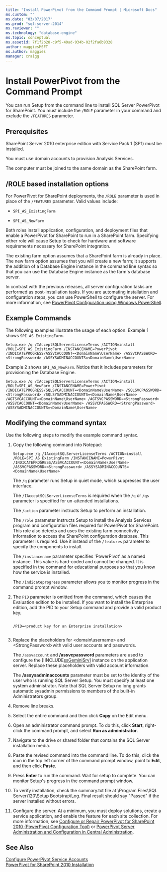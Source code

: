 ```yaml
---
title: "Install PowerPivot from the Command Prompt | Microsoft Docs"
ms.custom: ""
ms.date: "03/07/2017"
ms.prod: "sql-server-2014"
ms.reviewer: ""
ms.technology: "database-engine"
ms.topic: conceptual
ms.assetid: 7f1f2b28-c9f5-49ad-934b-02f2fa6b9328
author: maggiesMSFT 
ms.author: maggies
manager: craigg
---
```

# Install PowerPivot from the Command Prompt
  You can run Setup from the command line to install SQL Server PowerPivot for SharePoint. You must include the `/ROLE` parameter in your command and exclude the `/FEATURES` parameter.  
  
## Prerequisites  
 SharePoint Server 2010 enterprise edition with Service Pack 1 (SP1) must be installed.  
  
 You must use domain accounts to provision Analysis Services.  
  
 The computer must be joined to the same domain as the SharePoint farm.  
  
##  <a name="Commands"></a> /ROLE based installation options  
 For PowerPivot for SharePoint deployments, the `/ROLE` parameter is used in place of the `/FEATURES` parameter. Valid values include:  
  
-   `SPI_AS_ExistingFarm`  
  
-   `SPI_AS_NewFarm`  
  
 Both roles install application, configuration, and deployment files that enable a PowerPivot for SharePoint to run in a SharePoint farm. Specifying either role will cause Setup to check for hardware and software requirements necessary for SharePoint integration.  
  
 The existing farm option assumes that a SharePoint farm is already in place. The new farm option assumes that you will create a new farm; it supports the addition of a Database Engine instance in the command line syntax so that you can use the Database Engine instance as the farm's database server.  
  
 In contrast with the previous releases, all server configuration tasks are performed as post-installation tasks. If you are automating installation and configuration steps, you can use PowerShell to configure the server. For more information, see [PowerPivot Configuration using Windows PowerShell](https://docs.microsoft.com/analysis-services/power-pivot-sharepoint/power-pivot-configuration-using-windows-powershell).  
  
## Example Commands  
 The following examples illustrate the usage of each option. Example 1 shows `SPI_AS_ExistingFarm`.  
  
```  
Setup.exe /q /IAcceptSQLServerLicenseTerms /ACTION=install /ROLE=SPI_AS_ExistingFarm /INSTANCENAME=PowerPivot /INDICATEPROGRESS/ASSVCACCOUNT=<DomainName\UserName> /ASSVCPASSWORD=<StrongPassword> /ASSYSADMINACCOUNTS=<DomainName\UserName>   
```  
  
 Example 2 shows `SPI_AS_NewFarm`. Notice that it includes parameters for provisioning the Database Engine.  
  
```  
Setup.exe /q /IAcceptSQLServerLicenseTerms /ACTION=install /ROLE=SPI_AS_NewFarm /INSTANCENAME=PowerPivot /INDICATEPROGRESS/SQLSVCACCOUNT=<DomainName\UserName> /SQLSVCPASSWORD=<StrongPassword> /SQLSYSADMINACCOUNTS=<DomainName\UserName> /AGTSVCACCOUNT=<DomainName\UserName> /AGTSVCPASSWORD=<StrongPassword> /ASSVCACCOUNT=<DomainName\UserName> /ASSVCPASSWORD=<StrongPassword> /ASSYSADMINACCOUNTS=<DomainName\UserName>   
```  
  
##  <a name="Join"></a> Modifying the command syntax  
 Use the following steps to modify the example command syntax.  
  
1.  Copy the following command into Notepad:  
  
    ```  
    Setup.exe /q /IAcceptSQLServerLicenseTerms /ACTION=install /ROLE=SPI_AS_ExistingFarm /INSTANCENAME=PowerPivot /INDICATEPROGRESS/ASSVCACCOUNT=<DomainName\UserName> /ASSVCPASSWORD=<StrongPassword> /ASSYSADMINACCOUNTS=<DomainName\UserName>   
    ```  
  
     The `/q` parameter runs Setup in quiet mode, which suppresses the user interface.  
  
     The `/IAcceptSQLServerLicenseTerms` is required when the `/q` or `/qs` parameter is specified for un-attended installations.  
  
     The `/action` parameter instructs Setup to perform an installation.  
  
     The `/role` parameter instructs Setup to install the Analysis Services program and configuration files required for PowerPivot for SharePoint. This role also detects and uses the existing farm connectivity information to access the SharePoint configuration database. This parameter is required. Use it instead of the `/features` parameter to specify the components to install.  
  
     The `/instancename` parameter specifies 'PowerPivot' as a named instance. This value is hard-coded and cannot be changed. It is specified in the command for educational purposes so that you know how the service is installed.  
  
     The `/indicateprogress` parameter allows you to monitor progress in the command prompt window.  
  
2.  The `PID` parameter is omitted from the command, which causes the Evaluation edition to be installed. If you want to install the Enterprise edition, add the PID to your Setup command and provide a valid product key.  
  
    ```  
  
    /PID=<product key for an Enterprise installation>  
  
    ```  
  
3.  Replace the placeholders for \<domain\username> and \<StrongPassword>with valid user accounts and passwords.  
  
     The `/assvaccount` and **/assvcpassword** parameters are used to configure the [!INCLUDE[ssGeminiSrv](../../includes/ssgeminisrv-md.md)] instance on the application server. Replace these placeholders with valid account information.  
  
     The **/assysadminaccounts** parameter must be set to the identity of the user who is running SQL Server Setup. You must specify at least one system administrator. Note that SQL Server Setup no long grants automatic sysadmin permissions to members of the built-in Administrators group.  
  
4.  Remove line breaks.  
  
5.  Select the entire command and then click **Copy** on the Edit menu.  
  
6.  Open an administrator command prompt. To do this, click **Start**, right-click the command prompt, and select **Run as administrator**.  
  
7.  Navigate to the drive or shared folder that contains the SQL Server installation media.  
  
8.  Paste the revised command into the command line. To do this, click the icon in the top left corner of the command prompt window, point to **Edit**, and then click **Paste**.  
  
9. Press **Enter** to run the command. Wait for setup to complete. You can monitor Setup's progress in the command prompt window.  
  
10. To verify installation, check the summary.txt file at \Program Files\SQL Server\120\Setup Bootstrap\Log. Final result should say "Passed" if the server installed without errors.  
  
11. Configure the server. At a minimum, you must deploy solutions, create a service application, and enable the feature for each site collection. For more information, see [Configure or Repair PowerPivot for SharePoint 2010 &#40;PowerPivot Configuration Tool&#41;](../../../2014/analysis-services/configure-repair-powerpivot-sharepoint-2010.md) or [PowerPivot Server Administration and Configuration in Central Administration](https://docs.microsoft.com/analysis-services/power-pivot-sharepoint/power-pivot-server-administration-and-configuration-in-central-administration).  
  
## See Also  
 [Configure PowerPivot Service Accounts](https://docs.microsoft.com/analysis-services/power-pivot-sharepoint/configure-power-pivot-service-accounts)   
 [PowerPivot for SharePoint 2010 Installation](../../../2014/sql-server/install/powerpivot-for-sharepoint-2010-installation.md)  
  
  
